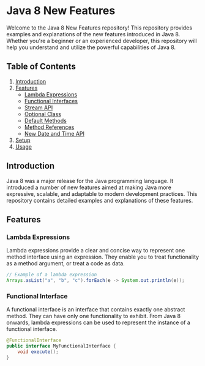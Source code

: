 # Java 8 New Features

Welcome to the Java 8 New Features repository! This repository provides examples and explanations of the new features introduced in Java 8. Whether you're a beginner or an experienced developer, this repository will help you understand and utilize the powerful capabilities of Java 8.

## Table of Contents

1. [Introduction](#introduction)
2. [Features](#features)
    - [Lambda Expressions](#lambda-expressions)
    - [Functional Interfaces](#functional-interfaces)
    - [Stream API](#stream-api)
    - [Optional Class](#optional-class)
    - [Default Methods](#default-methods)
    - [Method References](#method-references)
    - [New Date and Time API](#new-date-and-time-api)
3. [Setup](#setup)
4. [Usage](#usage)

## Introduction

Java 8 was a major release for the Java programming language. It introduced a number of new features aimed at making Java more expressive, scalable, and adaptable to modern development practices. This repository contains detailed examples and explanations of these features.

## Features

### Lambda Expressions

Lambda expressions provide a clear and concise way to represent one method interface using an expression. They enable you to treat functionality as a method argument, or treat a code as data.

```java
// Example of a lambda expression
Arrays.asList("a", "b", "c").forEach(e -> System.out.println(e));
```
### Functional Interface

A functional interface is an interface that contains exactly one abstract method. They can have only one functionality to exhibit. From Java 8 onwards, lambda expressions can be used to represent the instance of a functional interface.

```java
@FunctionalInterface
public interface MyFunctionalInterface {
    void execute();
}
```

